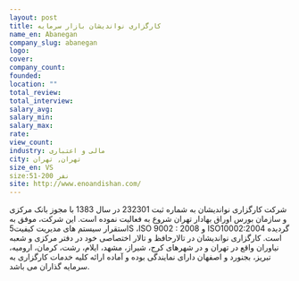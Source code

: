 ```yaml
---
layout: post
title: کارگزاری نواندیشان بازار سرمایه
name_en: Abanegan
company_slug: abanegan
logo: 
cover: 
company_count:
founded:
location: ""
total_review: 
total_interview: 
salary_avg: 
salary_min: 
salary_max: 
rate: 
view_count: 
industry: مالی و اعتباری
city: تهران, تهران
size_en: VS
size:51-200 نفر
site: http://www.enoandishan.com/
---
```




شرکت کارگزاری نواندیشان به شماره ثبت 232301 در سال 1383 با مجوز بانک مرکزی و سازمان بورس اوراق بهادار تهران شروع به فعالیت نموده است. این شرکت، موفق به استقرار سیستم های مدیریت کیفیت5S ،ISO 9002 : 2008 و ISO10002:2004 گردیده است. کارگزاری نواندیشان در تالارحافظ و تالار اختصاصی خود در دفتر مرکزی و شعبه نیاوران واقع در تهران و در شهرهای کرج، شیراز، مشهد، ایلام، رشت، کرمان، ارومیه، تبریز، بجنورد و اصفهان دارای نمایندگی بوده و آماده ارائه کلیه خدمات کارگزاری به سرمایه گذاران می باشد.
